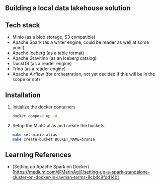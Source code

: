 Building a local data lakehouse solution
---
## Tech stack
- Minio (as a blob storage, S3 compatible)
- Apache Spark (as a writer engine, could be reader as well at some point)
- Apache Iceberg (as a table format)
- Apache Gravitino (as an Iceberg catalog)
- DuckDB (as a reader engine)
- Trino (as a reader engine)
- Apache Airflow (for orchestration, not yet decided if this will be in the scope or not)

Installation
---
1. Initialize the docker containers
    ```bash
    docker compose up -d
    ```
2. Setup the MinIO alias and create the buckets
    ```bash
    make set-minio-alias
    make create-bucket BUCKET_NAME=bronze
    ```

Learning References
---
- (Setting up Apache Spark on Docker)[https://medium.com/@MarinAgli1/setting-up-a-spark-standalone-cluster-on-docker-in-layman-terms-8cbdc9fdd14b]